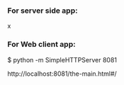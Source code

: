 

### For server side app:

x


### For Web client app:

$ python -m SimpleHTTPServer 8081

http://localhost:8081/the-main.html#/

